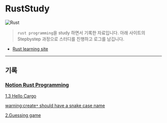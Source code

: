 # RustStudy

![Rust](https://upload.wikimedia.org/wikipedia/commons/thumb/d/d5/Rust_programming_language_black_logo.svg/220px-Rust_programming_language_black_logo.svg.png)

> `rust programming`을 study 하면서 기록한 자료입니다.
> 아래 사이트의 Stepbystep 과정으로 스터디를 진행하고 로그를 남깁니다.

- [Rust learning site](https://rinthel.github.io/rust-lang-book-ko/foreword.html)

---

## 기록

### [Notion Rust Programming](https://www.notion.so/Rust-Programming-8ae7b50f400b4a99a3753bd2041a5cf9)

[1.3 Hello Cargo](https://www.notion.so/1-3-Hello-Cargo-267f1cac69c34a1c9ef94e839380f9a4)

[warning:create`*` should have a snake case name](https://www.notion.so/warning-create-should-have-a-snake-case-name-78255011f5554a189f483fa8b74af51e)

[2.Guessing game](https://www.notion.so/2-Guessing-game-37fd21a2b6784d6b9ee383f16f10bb93)